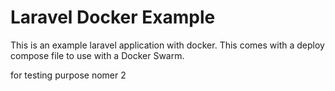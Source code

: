 # Laravel Docker Example

This is an example laravel application with docker.  This comes with a
deploy compose file to use with a Docker Swarm.

for testing purpose nomer 2
